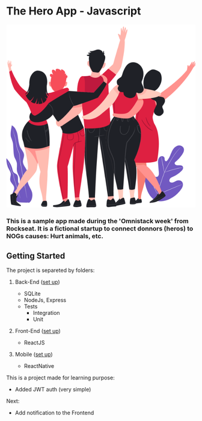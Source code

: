 # The Hero App  - Javascript

![](/frontend/src/assets/heroes.png)


### This is a sample app made during the 'Omnistack week' from Rockseat. It is a fictional startup to connect donnors (heros) to NOGs causes: Hurt animals, etc.

## Getting Started
The project is separeted by folders:
1. Back-End ([set up](/backend/))
    * SQLite
    * NodeJs, Express
    * Tests
        - Integration
        - Unit
2. Front-End ([set up](/frontend/))
    * ReactJS

3. Mobile ([set up](/mobile/))
    * ReactNative


This is a project made for learning purpose:
- Added JWT auth (very simple)

Next:
- Add notification to the Frontend
